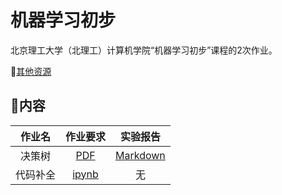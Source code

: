 # 机器学习初步

北京理工大学（北理工）计算机学院“机器学习初步”课程的2次作业。

🔗[其他资源](https://github.com/wyt8/bit-cs)

## 📒内容

|作业名|作业要求|实验报告|
|:-:|:-:|:-:|
|决策树|[PDF](./决策树/Machine_Learning_Homework.pdf)|[Markdown](./决策树/报告.md)|
|代码补全|[ipynb](./代码补全/homework.ipynb)|无|
